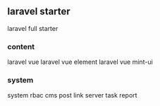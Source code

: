## laravel starter
laravel full starter

### content
laravel vue
laravel vue element
laravel vue mint-ui

### system
system
rbac
cms
post
link
server
task
report

